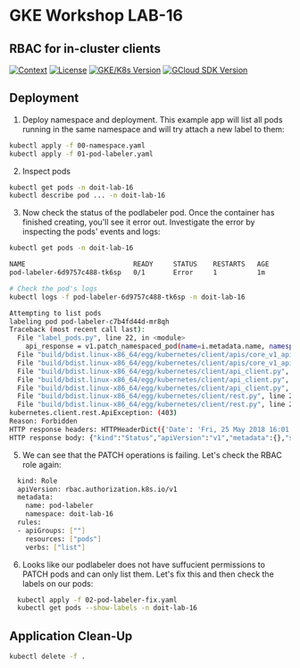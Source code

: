 # GKE Workshop LAB-16

## RBAC for in-cluster clients

[![Context](https://img.shields.io/badge/GKE%20Fundamentals-1-blue.svg)](#)
[![License](https://img.shields.io/badge/License-Apache%202.0-blue.svg)](https://opensource.org/licenses/Apache-2.0)
[![GKE/K8s Version](https://img.shields.io/badge/k8s%20version-1.18.20-blue.svg)](#)
[![GCloud SDK Version](https://img.shields.io/badge/gcloud%20version-359.0.0-blue.svg)](#)

## Deployment

1. Deploy namespace and deployment. This example app will list all pods running in the same namespace and will try attach a new label to them:

```bash
kubectl apply -f 00-namespace.yaml
kubectl apply -f 01-pod-labeler.yaml
```

2. Inspect pods

```bash
kubectl get pods -n doit-lab-16
kubectl describe pod ... -n doit-lab-16
```

3. Now check the status of the podlabeler pod. Once the container has finished creating, you'll see it error out. Investigate the error by inspecting the pods' events and logs:

```bash
kubectl get pods -n doit-lab-16

NAME                           READY     STATUS    RESTARTS   AGE
pod-labeler-6d9757c488-tk6sp   0/1       Error     1          1m

# Check the pod's logs
kubectl logs -f pod-labeler-6d9757c488-tk6sp -n doit-lab-16

Attempting to list pods
labeling pod pod-labeler-c7b4fd44d-mr8qh
Traceback (most recent call last):
  File "label_pods.py", line 22, in <module>
    api_response = v1.patch_namespaced_pod(name=i.metadata.name, namespace="default", body=body)
  File "build/bdist.linux-x86_64/egg/kubernetes/client/apis/core_v1_api.py", line 15376, in patch_namespaced_pod
  File "build/bdist.linux-x86_64/egg/kubernetes/client/apis/core_v1_api.py", line 15467, in patch_namespaced_pod_with_http_info
  File "build/bdist.linux-x86_64/egg/kubernetes/client/api_client.py", line 321, in call_api
  File "build/bdist.linux-x86_64/egg/kubernetes/client/api_client.py", line 155, in __call_api
  File "build/bdist.linux-x86_64/egg/kubernetes/client/api_client.py", line 380, in request
  File "build/bdist.linux-x86_64/egg/kubernetes/client/rest.py", line 286, in PATCH
  File "build/bdist.linux-x86_64/egg/kubernetes/client/rest.py", line 222, in request
kubernetes.client.rest.ApiException: (403)
Reason: Forbidden
HTTP response headers: HTTPHeaderDict({'Date': 'Fri, 25 May 2018 16:01:40 GMT', 'Audit-Id': '461fa750-57c9-4fea-8717-f1778828417f', 'Content-Length': '385', 'Content-Type': 'application/json', 'X-Content-Type-Options': 'nosniff'})
HTTP response body: {"kind":"Status","apiVersion":"v1","metadata":{},"status":"Failure","message":"pods \"pod-labeler-c7b4fd44d-mr8qh\" is forbidden: User \"system:serviceaccount:default:pod-labeler\" cannot patch pods in the namespace \"default\": Unknown user \"system:serviceaccount:default:pod-labeler\"","reason":"Forbidden","details":{"name":"pod-labeler-c7b4fd44d-mr8qh","kind":"pods"},"code":403}
```

5. We can see that the PATCH operations is failing. Let's check the RBAC role again:

```bash
  kind: Role
  apiVersion: rbac.authorization.k8s.io/v1
  metadata:
    name: pod-labeler
    namespace: doit-lab-16
  rules:
  - apiGroups: [""]
    resources: ["pods"]
    verbs: ["list"]
```

6. Looks like our podlabeler does not have suffucient permissions to PATCH pods and can only list them. Let's fix this and then check the labels on our pods:

```bash
  kubectl apply -f 02-pod-labeler-fix.yaml
  kubectl get pods --show-labels -n doit-lab-16
```

## Application Clean-Up

```bash
kubectl delete -f .
```
